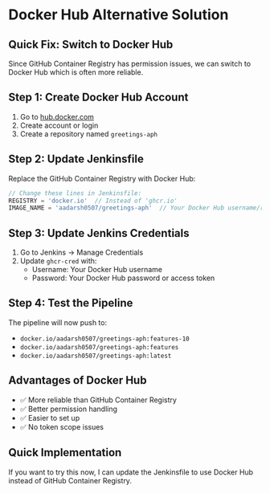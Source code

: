 # Docker Hub Alternative Solution

## Quick Fix: Switch to Docker Hub

Since GitHub Container Registry has permission issues, we can switch to Docker Hub which is often more reliable.

## Step 1: Create Docker Hub Account

1. Go to [hub.docker.com](https://hub.docker.com)
2. Create account or login
3. Create a repository named `greetings-aph`

## Step 2: Update Jenkinsfile

Replace the GitHub Container Registry with Docker Hub:

```groovy
// Change these lines in Jenkinsfile:
REGISTRY = 'docker.io'  // Instead of 'ghcr.io'
IMAGE_NAME = 'aadarsh0507/greetings-aph'  // Your Docker Hub username/repo
```

## Step 3: Update Jenkins Credentials

1. Go to Jenkins → Manage Credentials
2. Update `ghcr-cred` with:
   - Username: Your Docker Hub username
   - Password: Your Docker Hub password or access token

## Step 4: Test the Pipeline

The pipeline will now push to:
- `docker.io/aadarsh0507/greetings-aph:features-10`
- `docker.io/aadarsh0507/greetings-aph:features`
- `docker.io/aadarsh0507/greetings-aph:latest`

## Advantages of Docker Hub

- ✅ More reliable than GitHub Container Registry
- ✅ Better permission handling
- ✅ Easier to set up
- ✅ No token scope issues

## Quick Implementation

If you want to try this now, I can update the Jenkinsfile to use Docker Hub instead of GitHub Container Registry.
